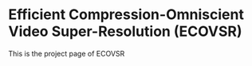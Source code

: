 # Efficient Compression-Omniscient Video Super-Resolution (ECOVSR)
This is the project page of ECOVSR